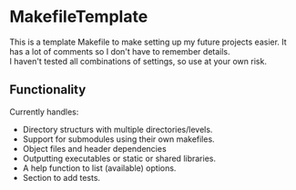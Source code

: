# MakefileTemplate

This is a template Makefile to make setting up my future projects easier. It has a lot of comments so I don't have to remember details.  
I haven't tested all combinations of settings, so use at your own risk.

## Functionality

Currently handles:  
- Directory structurs with multiple directories/levels.
- Support for submodules using their own makefiles.
- Object files and header dependencies
- Outputting executables or static or shared libraries.
- A help function to list (available) options.
- Section to add tests.
